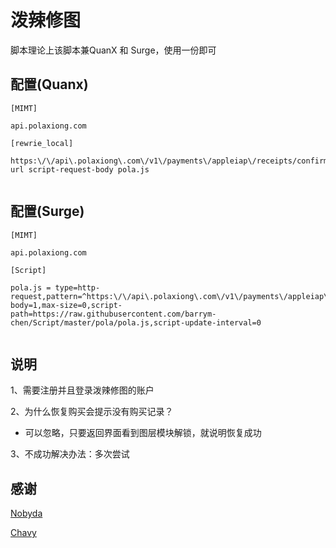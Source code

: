 # **泼辣修图**<br>


脚本理论上该脚本兼QuanX 和 Surge，使用一份即可<br>


## 配置(Quanx)<br>


```
[MIMT]

api.polaxiong.com

[rewrie_local]

https:\/\/api\.polaxiong\.com\/v1\/payments\/appleiap\/receipts/confirmation url script-request-body pola.js


```
## 配置(Surge)<br>
```
[MIMT]

api.polaxiong.com

[Script]

pola.js = type=http-request,pattern=^https:\/\/api\.polaxiong\.com\/v1\/payments\/appleiap\/receipts/confirmation,requires-body=1,max-size=0,script-path=https://raw.githubusercontent.com/barrym-chen/Script/master/pola/pola.js,script-update-interval=0


```

## 说明<br>

1、需要注册并且登录泼辣修图的账户<br>


2、为什么恢复购买会提示没有购买记录？<br>

* 可以忽略，只要返回界面看到图层模块解锁，就说明恢复成功<br>


3、不成功解决办法：多次尝试<br>


## 感谢

[Nobyda](https://github.com/NobyDa/Scrip)<br>

[Chavy](https://github.com/chavyleung/script)
